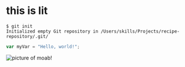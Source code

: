 # this is lit
```
$ git init
Initialized empty Git repository in /Users/skills/Projects/recipe-repository/.git/
```
``` javascript
var myVar = "Hello, world!";
```
![picture of moab!](https://github.com/user-attachments/assets/ae2982b2-0569-4ec6-95ce-e793adbb6053)
